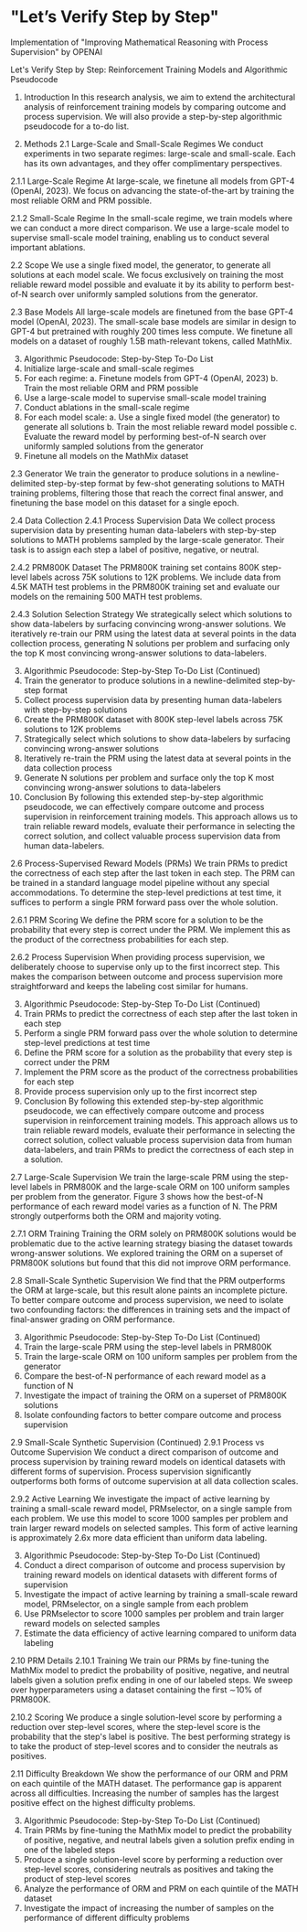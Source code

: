 # "Let’s Verify Step by Step"
Implementation of "Improving Mathematical Reasoning with Process Supervision" by OPENAI 


Let's Verify Step by Step: Reinforcement Training Models and Algorithmic Pseudocode
1. Introduction
In this research analysis, we aim to extend the architectural analysis of reinforcement training models by comparing outcome and process supervision. We will also provide a step-by-step algorithmic pseudocode for a to-do list.

2. Methods
2.1 Large-Scale and Small-Scale Regimes
We conduct experiments in two separate regimes: large-scale and small-scale. Each has its own advantages, and they offer complimentary perspectives.

2.1.1 Large-Scale Regime
At large-scale, we finetune all models from GPT-4 (OpenAI, 2023). We focus on advancing the state-of-the-art by training the most reliable ORM and PRM possible.

2.1.2 Small-Scale Regime
In the small-scale regime, we train models where we can conduct a more direct comparison. We use a large-scale model to supervise small-scale model training, enabling us to conduct several important ablations.

2.2 Scope
We use a single fixed model, the generator, to generate all solutions at each model scale. We focus exclusively on training the most reliable reward model possible and evaluate it by its ability to perform best-of-N search over uniformly sampled solutions from the generator.

2.3 Base Models
All large-scale models are finetuned from the base GPT-4 model (OpenAI, 2023). The small-scale base models are similar in design to GPT-4 but pretrained with roughly 200 times less compute. We finetune all models on a dataset of roughly 1.5B math-relevant tokens, called MathMix.

3. Algorithmic Pseudocode: Step-by-Step To-Do List
1. Initialize large-scale and small-scale regimes
2. For each regime:
   a. Finetune models from GPT-4 (OpenAI, 2023)
   b. Train the most reliable ORM and PRM possible
3. Use a large-scale model to supervise small-scale model training
4. Conduct ablations in the small-scale regime
5. For each model scale:
   a. Use a single fixed model (the generator) to generate all solutions
   b. Train the most reliable reward model possible
   c. Evaluate the reward model by performing best-of-N search over uniformly sampled solutions from the generator
6. Finetune all models on the MathMix dataset

2.3 Generator
We train the generator to produce solutions in a newline-delimited step-by-step format by few-shot generating solutions to MATH training problems, filtering those that reach the correct final answer, and finetuning the base model on this dataset for a single epoch.

2.4 Data Collection
2.4.1 Process Supervision Data
We collect process supervision data by presenting human data-labelers with step-by-step solutions to MATH problems sampled by the large-scale generator. Their task is to assign each step a label of positive, negative, or neutral.

2.4.2 PRM800K Dataset
The PRM800K training set contains 800K step-level labels across 75K solutions to 12K problems. We include data from 4.5K MATH test problems in the PRM800K training set and evaluate our models on the remaining 500 MATH test problems.

2.4.3 Solution Selection Strategy
We strategically select which solutions to show data-labelers by surfacing convincing wrong-answer solutions. We iteratively re-train our PRM using the latest data at several points in the data collection process, generating N solutions per problem and surfacing only the top K most convincing wrong-answer solutions to data-labelers.

3. Algorithmic Pseudocode: Step-by-Step To-Do List (Continued)
7. Train the generator to produce solutions in a newline-delimited step-by-step format
8. Collect process supervision data by presenting human data-labelers with step-by-step solutions
9. Create the PRM800K dataset with 800K step-level labels across 75K solutions to 12K problems
10. Strategically select which solutions to show data-labelers by surfacing convincing wrong-answer solutions
11. Iteratively re-train the PRM using the latest data at several points in the data collection process
12. Generate N solutions per problem and surface only the top K most convincing wrong-answer solutions to data-labelers
4. Conclusion
By following this extended step-by-step algorithmic pseudocode, we can effectively compare outcome and process supervision in reinforcement training models. This approach allows us to train reliable reward models, evaluate their performance in selecting the correct solution, and collect valuable process supervision data from human data-labelers.


2.6 Process-Supervised Reward Models (PRMs)
We train PRMs to predict the correctness of each step after the last token in each step. The PRM can be trained in a standard language model pipeline without any special accommodations. To determine the step-level predictions at test time, it suffices to perform a single PRM forward pass over the whole solution.

2.6.1 PRM Scoring
We define the PRM score for a solution to be the probability that every step is correct under the PRM. We implement this as the product of the correctness probabilities for each step.

2.6.2 Process Supervision
When providing process supervision, we deliberately choose to supervise only up to the first incorrect step. This makes the comparison between outcome and process supervision more straightforward and keeps the labeling cost similar for humans.

3. Algorithmic Pseudocode: Step-by-Step To-Do List (Continued)
13. Train PRMs to predict the correctness of each step after the last token in each step
14. Perform a single PRM forward pass over the whole solution to determine step-level predictions at test time
15. Define the PRM score for a solution as the probability that every step is correct under the PRM
16. Implement the PRM score as the product of the correctness probabilities for each step
17. Provide process supervision only up to the first incorrect step
4. Conclusion
By following this extended step-by-step algorithmic pseudocode, we can effectively compare outcome and process supervision in reinforcement training models. This approach allows us to train reliable reward models, evaluate their performance in selecting the correct solution, collect valuable process supervision data from human data-labelers, and train PRMs to predict the correctness of each step in a solution.

2.7 Large-Scale Supervision
We train the large-scale PRM using the step-level labels in PRM800K and the large-scale ORM on 100 uniform samples per problem from the generator. Figure 3 shows how the best-of-N performance of each reward model varies as a function of N. The PRM strongly outperforms both the ORM and majority voting.

2.7.1 ORM Training
Training the ORM solely on PRM800K solutions would be problematic due to the active learning strategy biasing the dataset towards wrong-answer solutions. We explored training the ORM on a superset of PRM800K solutions but found that this did not improve ORM performance.

2.8 Small-Scale Synthetic Supervision
We find that the PRM outperforms the ORM at large-scale, but this result alone paints an incomplete picture. To better compare outcome and process supervision, we need to isolate two confounding factors: the differences in training sets and the impact of final-answer grading on ORM performance.

3. Algorithmic Pseudocode: Step-by-Step To-Do List (Continued)
18. Train the large-scale PRM using the step-level labels in PRM800K
19. Train the large-scale ORM on 100 uniform samples per problem from the generator
20. Compare the best-of-N performance of each reward model as a function of N
21. Investigate the impact of training the ORM on a superset of PRM800K solutions
22. Isolate confounding factors to better compare outcome and process supervision

2.9 Small-Scale Synthetic Supervision (Continued)
2.9.1 Process vs Outcome Supervision
We conduct a direct comparison of outcome and process supervision by training reward models on identical datasets with different forms of supervision. Process supervision significantly outperforms both forms of outcome supervision at all data collection scales.

2.9.2 Active Learning
We investigate the impact of active learning by training a small-scale reward model, PRMselector, on a single sample from each problem. We use this model to score 1000 samples per problem and train larger reward models on selected samples. This form of active learning is approximately 2.6x more data efficient than uniform data labeling.

3. Algorithmic Pseudocode: Step-by-Step To-Do List (Continued)
23. Conduct a direct comparison of outcome and process supervision by training reward models on identical datasets with different forms of supervision
24. Investigate the impact of active learning by training a small-scale reward model, PRMselector, on a single sample from each problem
25. Use PRMselector to score 1000 samples per problem and train larger reward models on selected samples
26. Estimate the data efficiency of active learning compared to uniform data labeling

2.10 PRM Details
2.10.1 Training
We train our PRMs by fine-tuning the MathMix model to predict the probability of positive, negative, and neutral labels given a solution prefix ending in one of our labeled steps. We sweep over hyperparameters using a dataset containing the first ∼10% of PRM800K.

2.10.2 Scoring
We produce a single solution-level score by performing a reduction over step-level scores, where the step-level score is the probability that the step's label is positive. The best performing strategy is to take the product of step-level scores and to consider the neutrals as positives.

2.11 Difficulty Breakdown
We show the performance of our ORM and PRM on each quintile of the MATH dataset. The performance gap is apparent across all difficulties. Increasing the number of samples has the largest positive effect on the highest difficulty problems.

3. Algorithmic Pseudocode: Step-by-Step To-Do List (Continued)
27. Train PRMs by fine-tuning the MathMix model to predict the probability of positive, negative, and neutral labels given a solution prefix ending in one of the labeled steps
28. Produce a single solution-level score by performing a reduction over step-level scores, considering neutrals as positives and taking the product of step-level scores
29. Analyze the performance of ORM and PRM on each quintile of the MATH dataset
30. Investigate the impact of increasing the number of samples on the performance of different difficulty problems
